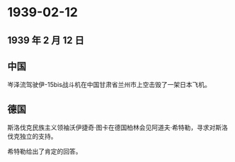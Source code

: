 # 1939-02-12

## 1939 年 2 月 12 日

## 中国

岑泽流驾驶伊-15bis战斗机在中国甘肃省兰州市上空击毁了一架日本飞机。

## 德国

斯洛伐克民族主义领袖沃伊捷奇·图卡在德国柏林会见阿道夫·希特勒，寻求对斯洛伐克独立的支持。

希特勒给出了肯定的回答。

